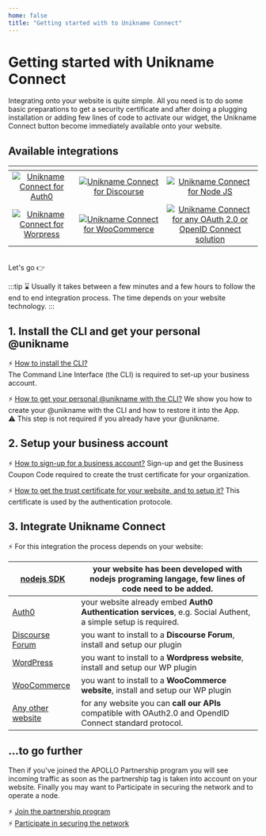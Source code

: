 ```yaml
---
home: false
title: "Getting started with to Unikname Connect"
---
```


# Getting started with Unikname Connect

Integrating <brand name="UNC"/> onto your website is quite simple. All you need is to do some basic preparations to get a security certificate and after doing a plugging installation or adding few lines of code to activate our widget, the Unikname Connect button become immediately available onto your website.

## Available integrations 

| <!-- -->    | <!-- -->    | <!-- -->    |
|:-------------:|:-------------:|:-------------:|
| [![][auth0-logo]](integration-technology/auth0/)       | [![][discourse-logo]](integration-technology/discourse/)        | [![][nodejs-logo]](integration-technology/nodejs/) |
| [![][wordpress-logo]](integration-technology/wordpress/) | [![][woocommerce-logo]](integration-technology/woocommerce/) | [![][oauth2.0-oidc-logo]](integration-technology/oauth2.0-openidconnect/) | 

[auth0-logo]: ./integration-technology/auth0/auth0-logo.png "Unikname Connect for Auth0"
[discourse-logo]: ./integration-technology/discourse/discourse-logo.png "Unikname Connect for Discourse"
[nodejs-logo]: ./integration-technology/nodejs/nodejs-logo.png "Unikname Connect for Node JS"
[wordpress-logo]: ./integration-technology/wordpress/wordpress-logo.png "Unikname Connect for Worpress"
[woocommerce-logo]: ./integration-technology/woocommerce/woocommerce-logo.png "Unikname Connect for WooCommerce"
[oauth2.0-oidc-logo]: ./integration-technology/oauth2.0-openidconnect/oauth2.0-openidconnect-logo.png "Unikname Connect for any OAuth 2.0 or OpenID Connect solution"

<br/>
Let's go 👉

:::tip 
:hourglass: Usually it takes between a few minutes and a few hours to follow the end to end integration process. The time depends on your website technology.
:::

<hseparator/>

## 1. Install the CLI and get your personal @unikname

:zap: [How to install the CLI?](./howto-install-uns-cli)  
<hbox>The <brand name="uns"/> Command Line Interface (the CLI) is required to set-up your business account.</hbox>

:zap: [How to get your personal @unikname with the CLI?](./howto-get-my-unikname-via-cli)
<hbox>We show you how to create your @unikname with the CLI and how to restore it into the App.  
:warning: This step is not required if you already have your @unikname.</hbox>

<hseparator/>

## 2. Setup your business account

:zap: [How to sign-up for a business account?](./howto-signup-business-account)
<hbox>Sign-up and get the Business Coupon Code required to create the trust certificate for your organization.</hbox>

:zap: [How to get the trust certificate for your website, and to setup it?](./howto-get-unikname-trust-certificate-organization)
<hbox>This certificate is used by the <brand name="UNC"/> authentication protocole.</hbox>

<hseparator/>

## 3. Integrate Unikname Connect

:zap: For this integration the process depends on your website:

<hbox>

| [nodejs SDK](./integration-technology/nodejs) | your website has been developed with **nodejs programing langage**, few lines of code need to be added. |
|-|-|
|[Auth0](./integration-technology/auth0) | your website already embed **Auth0 Authentication services**, e.g. Social Authent, a simple setup is required. |
|[Discourse Forum](./integration-technology/discourse) | you want to install to a **Discourse Forum**, install and setup our plugin |
|[WordPress](./integration-technology/wordpress) | you want to install to a **Wordpress website**, install and setup our WP plugin |
|[WooCommerce](./integration-technology/woocommerce) | you want to install to a **WooCommerce website**, install and setup our WP plugin |
|[Any other website](./integration-technology/oauth2.0-openidconnect) | for any website you can **call our APIs** compatible with OAuth2.0 and OpendID Connect standard protocol. |
  
</hbox>

<hseparator/>

## ...to go further

Then if you've joined the APOLLO Partnership program you will see incoming traffic as soon as the partnership tag is taken into account on your website. Finally you may want to Participate in securing the network and to operate a node. 

:zap: [Join the partnership program](./howto-join-the-partnership-program)  
:zap: [Participate in securing the network](./howto-participate-in-securing-the-network)

